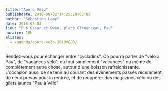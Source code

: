 ```yaml
---
title: "Apéro Vélo"
publishdate: 2018-08-02T14:25:28+02:00
author: "Sébastien Lamy"
date: 2018-08-03
lieu: "Pub Oscar et Owen, place Clémenceau, Pau"
horaire: 18h
aliases:
  - /agenda/apero-velo-20180803/
---
```


Rendez-vous pour échanger entre "cycladins". On pourra parler de "vélo à Pau",
de "vacances vélo",  ou tout simplement "vacances" ou même de complètement autre
chose, autour d'une boisson rafraichissante. L'occasion aussi de se tenir au
courant des évènements passés récemment, de ceux prévus pour la rentrée, et de
récupérer des magazines vélo ou des gilets jaunes "Pau à Vélo"
